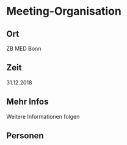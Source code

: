 # Meeting-Organisation
## Ort
ZB MED Bonn
## Zeit
31.12.2018
## Mehr Infos
Weitere Informationen folgen
## Personen


